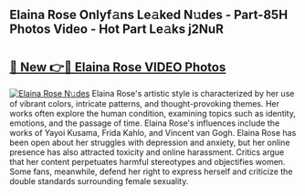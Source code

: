 ## Elaina Rose Onlyf𝚊ns Le𝚊ked N𝚞des - Part-85H Photos Video - Hot Part Le𝚊ks j2NuR

# <h2><a href="http://ab97350.deff.icu/?id=Elaina+Rose">🔗 New 👉🔴 Elaina Rose VIDEO Photos</a></h2>

[![Elaina Rose N𝚞des](https://i.imgur.com/rIISA9y.gif)](http://ab97350.deff.icu/?id=Elaina+Rose)
Elaina Rose's artistic style is characterized by her use of vibrant colors, intricate patterns, and thought-provoking themes. Her works often explore the human condition, examining topics such as identity, emotions, and the passage of time. Elaina Rose's influences include the works of Yayoi Kusama, Frida Kahlo, and Vincent van Gogh. Elaina Rose has been open about her struggles with depression and anxiety, but her online presence has also attracted toxicity and online harassment. Critics argue that her content perpetuates harmful stereotypes and objectifies women. Some fans, meanwhile, defend her right to express herself and criticize the double standards surrounding female sexuality.
